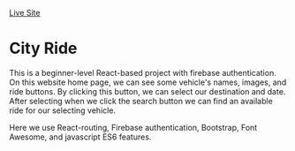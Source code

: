 [Live Site]('https://city-ride-cf193.web.app/')

# City Ride

This is a beginner-level React-based project with firebase authentication. On this website home page, we can see some vehicle's names, images, and ride buttons. By clicking this button, we can select our destination and date. After selecting when we click the search button we can find an available ride for our selecting vehicle.

Here we use React-routing, Firebase authentication, Bootstrap, Font Awesome, and javascript ES6 features.


